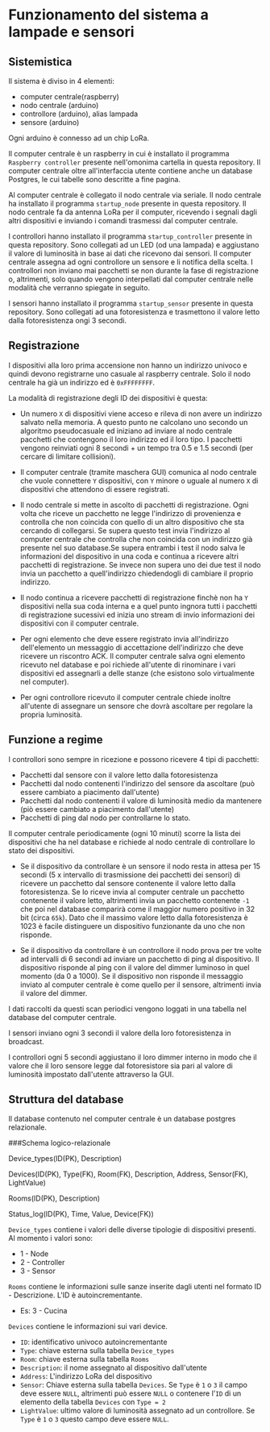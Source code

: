 # Funzionamento del sistema a lampade e sensori

## Sistemistica

Il sistema è diviso in 4 elementi:

- computer centrale(raspberry)
- nodo centrale (arduino)
- controllore (arduino), alias lampada
- sensore (arduino)

Ogni arduino è connesso ad un chip LoRa.

Il computer centrale è un raspberry in cui è installato il programma `Raspberry controller` presente nell'omonima cartella in questa repository. Il computer centrale oltre all'interfaccia utente contiene anche un database Postgres, le cui tabelle sono descritte a fine pagina.

Al computer centrale è collegato il nodo centrale via seriale. Il nodo centrale ha installato il programma `startup_node` presente in questa repository. Il nodo centrale fa da antenna LoRa per il computer, ricevendo i segnali dagli altri dispositivi e inviando i comandi trasmessi dal computer centrale.

I controllori hanno installato il programma `startup_controller` presente in questa repository. Sono collegati ad un LED (od una lampada) e aggiustano il valore di luminosità in base ai dati che ricevono dai sensori. Il computer centrale assegna ad ogni controllore un sensore e li notifica della scelta. I controllori non inviano mai pacchetti se non durante la fase di registrazione o, altrimenti, solo quando vengono interpellati dal computer centrale nelle modalità che verranno spiegate in seguito.

I sensori hanno installato il programma `startup_sensor` presente in questa repository. Sono collegati ad una fotoresistenza e trasmettono il valore letto dalla fotoresistenza ongi 3 secondi.

## Registrazione

I dispositivi alla loro prima accensione non hanno un indirizzo univoco e quindi devono registrarne uno casuale al raspberry centrale. Solo il nodo centrale ha già un indirizzo ed è `0xFFFFFFFF`.

La modalità di registrazione degli ID dei dispositivi è questa:

* Un numero `X` di dispositivi viene acceso e rileva di non avere un indirizzo salvato nella memoria. A questo punto ne calcolano uno secondo un algoritmo pseudocasuale ed iniziano ad inviare al nodo centrale pacchetti che contengono il loro indirizzo ed il loro tipo. I pacchetti vengono reinviati ogni 8 secondi + un tempo tra 0.5 e 1.5 secondi (per cercare di limitare collisioni).

* Il computer centrale (tramite maschera GUI) comunica al nodo centrale che vuole connettere `Y` dispositivi, con `Y` minore o uguale al numero `X` di dispositivi che attendono di essere registrati. 

* Il nodo centrale si mette in ascolto di pacchetti di registrazione. Ogni volta che riceve un pacchetto ne legge l'indirizzo di provenienza e controlla che non coincida con quello di un altro dispositivo che sta cercando di collegarsi. Se supera questo test invia l'indirizzo al computer centrale che controlla che non coincida con un indirizzo già presente nel suo database.Se supera entrambi i test il nodo salva le informazioni del dispositivo in una coda e continua a ricevere altri pacchetti di registrazione. Se invece non supera uno dei due test il nodo invia un pacchetto a quell'indirizzo chiedendogli di cambiare il proprio indirizzo.

* Il nodo continua a ricevere pacchetti di registrazione finchè non ha `Y` dispositivi nella sua coda interna e a quel punto ingnora tutti i pacchetti di registrazione sucessivi ed inizia uno stream di invio informazioni dei dispositivi con il computer centrale.

* Per ogni elemento che deve essere registrato invia all'indirizzo dell'elemento un messaggio di accettazione dell'indirizzo che deve ricevere un riscontro ACK. Il computer centrale salva ogni elemento ricevuto nel database e poi richiede all'utente di rinominare i vari dispositivi ed assegnarli a delle stanze (che esistono solo virtualmente nel computer).

* Per ogni controllore ricevuto il computer centrale chiede inoltre all'utente di assegnare un sensore che dovrà ascoltare per regolare la propria luminosità.

## Funzione a regime

I controllori sono sempre in ricezione e possono ricevere 4 tipi di pacchetti:

* Pacchetti dal sensore con il valore letto dalla fotoresistenza
* Pacchetti dal nodo contenenti l'indirizzo del sensore da ascoltare (può essere cambiato a piacimento dall'utente)
* Pacchetti dal nodo contenenti il valore di luminosità medio da mantenere (piò essere cambiato a piacimento dall'utente)
* Pacchetti di ping dal nodo per controllarne lo stato.

Il computer centrale periodicamente (ogni 10 minuti) scorre la lista dei dispositivi che ha nel database e richiede al nodo centrale di controllare lo stato dei dispositivi.

* Se il dispositivo da controllare è un sensore il nodo resta in attesa per 15 secondi (5 x intervallo di trasmissione dei pacchetti dei sensori) di ricevere un pacchetto dal sensore contenente il valore letto dalla fotoresistenza. Se lo riceve invia al computer centrale un pacchetto contenente il valore letto, altrimenti invia un pacchetto contenente `-1` che poi nel database comparirà come il maggior numero positivo in 32 bit (circa `65k`). Dato che il massimo valore letto dalla fotoresistenza è 1023 è facile distinguere un dispositivo funzionante da uno che non risponde.

* Se il dispositivo da controllare è un controllore il nodo prova per tre volte ad intervalli di 6 secondi ad inviare un pacchetto di ping al dispositivo. Il dispositivo risponde al ping con il valore del dimmer luminoso in quel momento (da 0 a 1000). Se il dispositivo non risponde il messaggio inviato al computer centrale è come quello per il sensore, altrimenti invia il valore del dimmer.

I dati raccolti da questi scan periodici vengono loggati in una tabella nel database del computer centrale.

I sensori inviano ogni 3 secondi il valore della loro fotoresistenza in broadcast. 

I controllori ogni 5 secondi aggiustano il loro dimmer interno in modo che il valore che il loro sensore legge dal fotoresistore sia pari al valore di luminosità impostato dall'utente attraverso la GUI. 

## Struttura del database

Il database contenuto nel computer centrale è un database postgres relazionale.

###Schema logico-relazionale

Device_types(ID(PK), Description)

Devices(ID(PK), Type(FK), Room(FK), Description, Address, Sensor(FK), LightValue)

Rooms(ID(PK), Description)

Status_log(ID(PK), Time, Value, Device(FK))

`Device_types` contiene i valori delle diverse tipologie di dispositivi presenti. Al momento i valori sono:

* 1 - Node
* 2 - Controller
* 3 - Sensor

`Rooms` contiene le informazioni sulle sanze inserite dagli utenti nel formato ID - Descrizione. L'ID è autoincrementante.

* Es: 3 - Cucina

`Devices` contiene le informazioni sui vari device.

* `ID`: identificativo univoco autoincrementante
* `Type`: chiave esterna sulla tabella `Device_types`
* `Room`: chiave esterna sulla tabella `Rooms`
* `Description`: il nome assegnato al dispositivo dall'utente
* `Address`: L'indirizzo LoRa del dispositivo
* `Sensor`: Chiave esterna sulla tabella `Devices`. Se `Type` è `1` o `3` il campo deve essere `NULL`, altrimenti può essere `NULL` o contenere l'`ID` di un elemento della tabella `Devices` con `Type = 2`
* `LightValue`: ultimo valore di luminosità assegnato ad un controllore. Se `Type` è `1` o `3` questo campo deve essere `NULL`. 